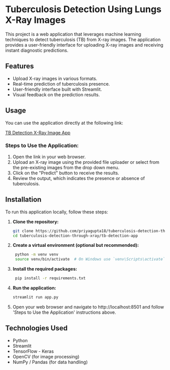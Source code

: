 # Tuberculosis Detection Using Lungs X-Ray Images

This project is a web application that leverages machine learning techniques to detect tuberculosis (TB) from X-ray images. The application provides a user-friendly interface for uploading X-ray images and receiving instant diagnostic predictions.


## Features

- Upload X-ray images in various formats.
- Real-time prediction of tuberculosis presence.
- User-friendly interface built with Streamlit.
- Visual feedback on the prediction results.


## Usage

You can use the application directly at the following link:

[TB Detection X-Ray Image App](https://tuberculosis-detection-through-xray.streamlit.app/prediction_application)

### Steps to Use the Application:

1. Open the link in your web browser.
2. Upload an X-ray image using the provided file uploader or select from the pre-existing images from the drop down menu.
3. Click on the "Predict" button to receive the results.
4. Review the output, which indicates the presence or absence of tuberculosis.


## Installation

To run this application locally, follow these steps:

1. **Clone the repository:**

   ```bash
   git clone https://github.com/priyagupta18/tuberculosis-detection-through-xray.git
   cd tuberculosis-detection-through-xray/tb-detection-app
2. **Create a virtual environment (optional but recommended):**

   ```bash
    python -m venv venv
    source venv/bin/activate  # On Windows use `venv\Scripts\activate`
3. **Install the required packages:**

   ```bash
    pip install -r requirements.txt
4. **Run the application:**

   ```bash
   streamlit run app.py
5. Open your web browser and navigate to http://localhost:8501 and follow 'Steps to Use the Application' instructions above.


## Technologies Used
-   Python
-   Streamlit
-   TensorFlow - Keras
-   OpenCV (for image processing)
-    NumPy / Pandas (for data handling)